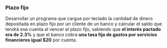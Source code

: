 ### Plazo fijo

Desarrollar un programa que cargue por teclado la cantidad de dinero depositada en plazo fijo por un cliente de un banco y calcular el saldo que tendrá esa cuenta al vencer el plazo fijo, sabiendo que **el interés pactado era de 2.3%** y que el banco cobra **una tasa fija de gastos por servicios financieros igual $20** por cuenta.